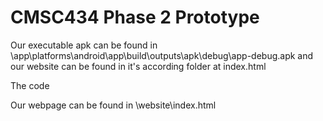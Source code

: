 # CMSC434 Phase 2 Prototype
Our executable apk can be found in 
\app\platforms\android\app\build\outputs\apk\debug\app-debug.apk
and our website can be found in it's according folder at index.html

The code 

Our webpage can be found in \website\index.html
